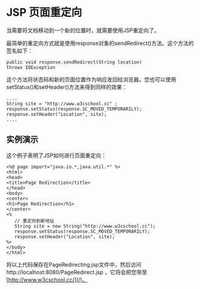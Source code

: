 
# JSP 页面重定向

当需要将文档移动到一个新的位置时，就需要使用JSP重定向了。

最简单的重定向方式就是使用response对象的sendRedirect()方法。这个方法的签名如下：

```
public void response.sendRedirect(String location)
throws IOException 

```

这个方法将状态码和新的页面位置作为响应发回给浏览器。您也可以使用setStatus()和setHeader()方法来得到同样的效果：

```
....
String site = "http://www.w3cschool.cc" ;
response.setStatus(response.SC_MOVED_TEMPORARILY);
response.setHeader("Location", site); 
....

```

## 实例演示

这个例子表明了JSP如何进行页面重定向：

```
<%@ page import="java.io.*,java.util.*" %>
<html>
<head>
<title>Page Redirection</title>
</head>
<body>
<center>
<h1>Page Redirection</h1>
</center>
<%
   // 重定向到新地址
   String site = new String("http://www.w3cschool.cc");
   response.setStatus(response.SC_MOVED_TEMPORARILY);
   response.setHeader("Location", site); 
%>
</body>
</html>

```

将以上代码保存在PageRedirecting.jsp文件中，然后访问 http://localhost:8080/PageRedirect.jsp ，它将会把您带至[http://www.w3cschool.cc/](/)。

